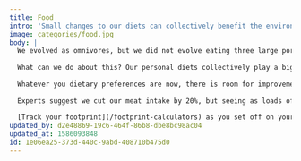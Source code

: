 ```yaml
---
title: Food
intro: 'Small changes to our diets can collectively benefit the environment, by reducing deforestation and limiting how many farty cows we need guffing the planet up.'
image: categories/food.jpg
body: |
  We evolved as omnivores, but we did not evolve eating three large portions of meat a day, and we ate a wider variety of things, and way less red meat. 25% of man made greenhouse gases come from agriculture, and most of that [comes from cows and sheep farting the place up](http://www.fao.org/docrep/010/a0701e/a0701e00.HTM). Between the growth of the global population, and the worldwide rise in demand for red meat, there are more people who are starting to eat more meat, and that means deforestation. That means fewer trees are expected to absorb more and more carbon dioxide, when [in reality they're absorbing less](https://www.carbonbrief.org/tropical-forests-losing-ability-to-absorb-co2-study-says).
  
  What can we do about this? Our personal diets collectively play a big part in this. [Generally eating less](https://onlinelibrary.wiley.com/doi/10.1002/oby.22657), but what we eat is important too. The [recommended annual carbon footprint per-person](https://www.tmrow.com/climatechange/#objective--2-tons-co2eq-per-human-per-year-by-2050) is 5 tonnes by 2030, and 2 tonnes by 2050, but most of us are at 10-20 tonnes right now... A "meat lover" diet creates [3.3 tonnes of emissions per person](http://shrinkthatfootprint.com/food-carbon-footprint-diet), and a more average diet is around 2.5 tonnes... _just_ the food! Switching to "no beef" (or other red meat) gets you down to 1.9 tonnes, and vegetarian is 1.7 tonnes, and going full on vegan would be 1.5 tonnes. Another way of putting this: [a meat-eater’s diet requires 17 times more land](https://newint.org/features/2019/10/04/what-ifthe-world-turned-vegan), 14 times more water and 10 times more energy than a vegetarian’s.
  
  Whatever you dietary preferences are now, there is room for improvement. It doesn't have to happen overnight, and you don't need to cut out all meet forever. Maybe a "birthday steak" but otherwise sticking to white meat. Maybe you're already white-meat only but eat it every day, and you could switch to meat-weekends and plant-weeks.
  
  Experts suggest we cut our meat intake by 20%, but seeing as loads of people won't bother the rest of us need to aim for higher, maybe 50-60% less meat. Together these personal changes reduce overall demand for meat, and that means farmers can switch to other crops. In Ireland many farmers are switching from beef to sustainable logging, which is a much better use of the land, and traps carbon in the wood products they create, instead of having a bunch of farty cows!
  
  [Track your footprint](/footprint-calculators) as you set off on your mission to improve your diet, and see the gains you're making each month!
updated_by: d2e48869-19c6-464f-86b8-dbe8bc98ac04
updated_at: 1586093848
id: 1e06ea25-373d-440c-9abd-408710b475d0
---
```

